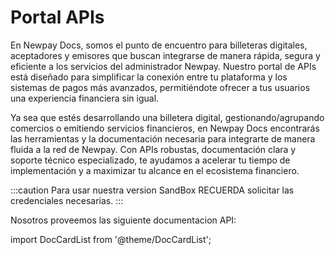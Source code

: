 # Portal APIs

En Newpay Docs, somos el punto de encuentro para billeteras digitales, aceptadores y emisores que buscan integrarse de manera rápida, segura y eficiente a los servicios del administrador Newpay. Nuestro portal de APIs está diseñado para simplificar la conexión entre tu plataforma y los sistemas de pagos más avanzados, permitiéndote ofrecer a tus usuarios una experiencia financiera sin igual.

Ya sea que estés desarrollando una billetera digital, gestionando/agrupando comercios o emitiendo servicios financieros, en Newpay Docs encontrarás las herramientas y la documentación necesaria para integrarte de manera fluida a la red de Newpay. Con APIs robustas, documentación clara y soporte técnico especializado, te ayudamos a acelerar tu tiempo de implementación y a maximizar tu alcance en el ecosistema financiero.

:::caution
Para usar nuestra version SandBox RECUERDA solicitar las credenciales necesarias.
:::

Nosotros proveemos las siguiente documentacion API:

import DocCardList from '@theme/DocCardList';

<DocCardList />
